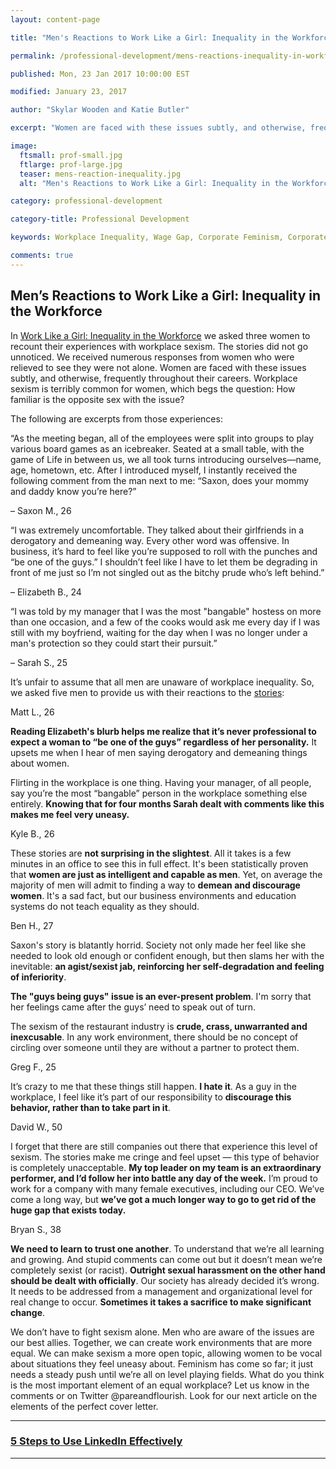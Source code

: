 ```yaml
---
layout: content-page

title: "Men's Reactions to Work Like a Girl: Inequality in the Workforce"

permalink: /professional-development/mens-reactions-inequality-in-workforce/

published: Mon, 23 Jan 2017 10:00:00 EST

modified: January 23, 2017

author: "Skylar Wooden and Katie Butler"

excerpt: "Women are faced with these issues subtly, and otherwise, frequently throughout their careers. Workplace sexism is terribly common for women, which begs the question: How familiar is the opposite sex with the issue?"

image:
  ftsmall: prof-small.jpg
  ftlarge: prof-large.jpg
  teaser: mens-reaction-inequality.jpg
  alt: "Men's Reactions to Work Like a Girl: Inequality in the Workforce"

category: professional-development

category-title: Professional Development

keywords: Workplace Inequality, Wage Gap, Corporate Feminism, Corporate Sexism

comments: true
---
```


## Men’s Reactions to Work Like a Girl: Inequality in the Workforce

In <a href="{{site.url}}/professional-development/inequality-in-workforce/">Work Like a Girl: Inequality in the Workforce</a> we asked three women to recount their experiences with workplace sexism. The stories did not go unnoticed. We received numerous responses from women who were relieved to see they were not alone. Women are faced with these issues subtly, and otherwise, frequently throughout their careers. Workplace sexism is terribly common for women, which begs the question: How familiar is the opposite sex with the issue?

The following are excerpts from those experiences:

<div class="row">
  <div class="col-sm-4">
    <p>“As the meeting began, all of the employees were split into groups to play various board games as an icebreaker. Seated at a small table, with the game of Life in between us, we all took turns introducing ourselves—name, age, hometown, etc. After I introduced myself, I instantly received the following comment from the man next to me: “Saxon, does your mommy and daddy know you’re here?”</p>
    <p>– Saxon M., 26</p>
  </div>
  <div class="col-sm-4">
    <p>“I was extremely uncomfortable. They talked about their girlfriends in a derogatory and demeaning way. Every other word was offensive. In business, it’s hard to feel like you’re supposed to roll with the punches and “be one of the guys.” I shouldn’t feel like I have to let them be degrading in front of me just so I’m not singled out as the bitchy prude who’s left behind.”</p>
    <p>– Elizabeth B., 24</p>
  </div>
  <div class="col-sm-4">
    <p>“I was told by my manager that I was the most "bangable" hostess on more than one occasion, and a few of the cooks would ask me every day if I was still with my boyfriend, waiting for the day when I was no longer under a man's protection so they could start their pursuit.”</p>
    <p>– Sarah S., 25</p>
  </div>
</div>

It’s unfair to assume that all men are unaware of workplace inequality. So, we asked five men to provide us with their reactions to the <a href="{{site.url}}/professional-development/inequality-in-workforce/">stories</a>:

<p class="indent">Matt L., 26</p>

<p class="indent"><b>Reading Elizabeth's blurb helps me realize that it’s never professional to expect a woman to “be one of the guys” regardless of her personality.</b> It upsets me when I hear of men saying derogatory and demeaning things about women.</p>

<p class="indent">Flirting in the workplace is one thing. Having your manager, of all people, say you’re the most “bangable” person in the workplace something else entirely. <b>Knowing that for four months Sarah dealt with comments like this makes me feel very uneasy.</b></p>

<p class="indent">Kyle B., 26</p>

<p class="indent">These stories are <b>not surprising in the slightest</b>. All it takes is a few minutes in an office to see this in full effect. It's been statistically proven that <b>women are just as intelligent and capable as men</b>. Yet, on average the majority of men will admit to finding a way to <b>demean and discourage women</b>. It's a sad fact, but our business environments and education systems do not teach equality as they should.</p>

<p class="indent">Ben H., 27</p>

<p class="indent">Saxon's story is blatantly horrid. Society not only made her feel like she needed to look old enough or confident enough, but then slams her with the inevitable: <b>an agist/sexist jab, reinforcing her self-degradation and feeling of inferiority</b>.</p>

<p class="indent"><b>The "guys being guys" issue is an ever-present problem</b>. I'm sorry that her feelings came after the guys’ need to speak out of turn.</p>

<p class="indent">The sexism of the restaurant industry is <b>crude, crass, unwarranted and inexcusable</b>. In any work environment, there should be no concept of circling over someone until they are without a partner to protect them.</p>

<p class="indent">Greg F., 25</p>

<p class="indent">It’s crazy to me that these things still happen. <b>I hate it</b>. As a guy in the workplace, I feel like it’s part of our responsibility to <b>discourage this behavior, rather than to take part in it</b>.</p>

<p class="indent">David W., 50</p>

<p class="indent">I forget that there are still companies out there that experience this level of sexism. The stories make me cringe and feel upset — this type of behavior is completely unacceptable. <b>My top leader on my team is an extraordinary performer, and I’d follow her into battle any day of the week.</b> I’m proud to work for a company with many female executives, including our CEO. We’ve come a long way, but <b> we’ve got a much longer way to go to get rid of the huge gap that exists today.</b><p>

<p class="indent">Bryan S., 38</p>

<p class="indent"><b>We need to learn to trust one another</b>. To understand that we’re all learning and growing. And stupid comments can come out but it doesn’t mean we’re completely sexist (or racist). <b>Outright sexual harassment on the other hand should be dealt with officially</b>. Our society has already decided it’s wrong. It needs to be addressed from a management and organizational level for real change to occur. <b>Sometimes it takes a sacrifice to make significant change</b>.</p>

We don’t have to fight sexism alone. Men who are aware of the issues are our best allies. Together, we can create work environments that are more equal. We can make sexism a more open topic, allowing women to be vocal about situations they feel uneasy about. Feminism has come so far; it just needs a steady push until we’re all on level playing fields. What do you think is the most important element of an equal workplace? Let us know in the comments or on Twitter @pareandflourish. Look for our next article on the elements of the perfect cover letter. 

<hr class="primary">

<div class="row"> <!-- "pagination" -->
	<div class="col-xs-6 paginate">
      <a href="{{site.url}}/professional-development/use-linkedin-effectively/">
        <div class="col-xs-12 arrow"><i class="fa fa-arrow-left" aria-hidden="true"></i></div>
        <div class="col-xs-12 text"><h3>5 Steps to Use LinkedIn Effectively</h3></div>	
      </a>
	</div>
	<div class="col-xs-6 paginate">
	</div>
</div> <!-- close "pagination" -->

<hr class="primary">

